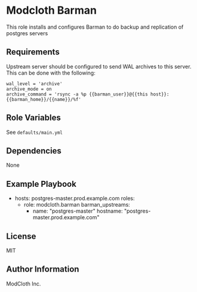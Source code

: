 Modcloth Barman
=========

This role installs and configures Barman to do backup and replication of postgres servers

Requirements
------------

Upstream server should be configured to send WAL archives to this server. This can be done with the following:

```
wal_level = 'archive'
archive_mode = on
archive_command = 'rsync -a %p {{barman_user}}@{{this host}}:{{barman_home}}/{{name}}/%f'
```

Role Variables
--------------

See `defaults/main.yml`

Dependencies
------------

None

Example Playbook
----------------

- hosts: postgres-master.prod.example.com
  roles:
  - role: modcloth.barman
    barman_upstreams:
      - name: "postgres-master"
        hostname: "postgres-master.prod.example.com"
           

License
-------

MIT

Author Information
------------------
ModCloth Inc.
